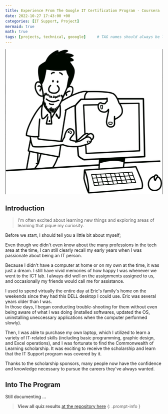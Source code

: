 ```yaml
---
title: Experience From The Google IT Certification Program - Coursera
date: 2022-10-27 17:43:00 +00
categories: [IT Support, Project]
mermaid: true
math: true
tags: [projects, technical, gooogle]     # TAG names should always be lowercase
---
```


![it technician](/assets/img/it-technician.png)

## Introduction

> I'm often excited about learning new things and exploring areas of learning that pique my curiosity.

Before we start, I should tell you a little bit about myself;

Even though we didn't even know about the many professions in the tech area at the time, I can still clearly recall my early years when I was passionate about being an IT person. 

Because I didn't have a computer at home or on my own at the time, it was just a dream. I still have vivid memories of how happy I was whenever we went to the ICT lab. I always did well on the assignments assigned to us, and occasionally my friends would call me for assistance.

I used to spend virtually the entire day at Eric's family's home on the weekends since they had this DELL desktop I could use. Eric was several years older than I was.  
In those days, I began conducting trouble-shooting for them without even being aware of what I was doing (installed softwares, updated the OS, uninstalling uneccessary applications when the computer performed slowly).

Then, I was able to purchase my own laptop, which I utilized to learn a variety of IT-related skills (including basic programming, graphic design, and Excel operations), and I was fortunate to find the Commonwealth of Learning scholarship. It was exciting to receive the scholarship and learn that the IT Support program was covered by it.

Thanks to the scholarship sponsors, many people now have the confidence and knowledge necessary to pursue the careers they've always wanted.

## Into The Program

Still documenting ...

> **View all quiz results** [at the repository here](https://github.com/PatrickKyei/google-it-support-module) 
{: .prompt-info }